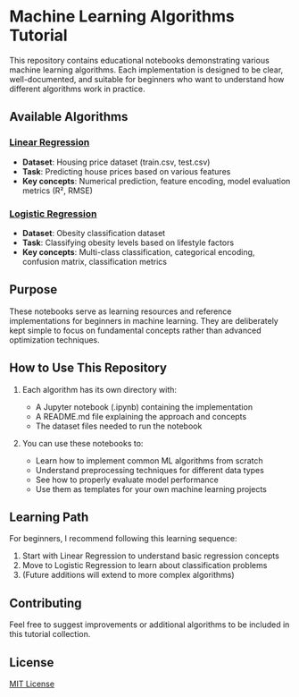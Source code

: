 # Machine Learning Algorithms Tutorial

This repository contains educational notebooks demonstrating various machine learning algorithms. Each implementation is designed to be clear, well-documented, and suitable for beginners who want to understand how different algorithms work in practice.

## Available Algorithms

### [Linear Regression](./Linear_Regression/)
- **Dataset**: Housing price dataset (train.csv, test.csv)
- **Task**: Predicting house prices based on various features
- **Key concepts**: Numerical prediction, feature encoding, model evaluation metrics (R², RMSE)

### [Logistic Regression](./Logistic_Regression/)
- **Dataset**: Obesity classification dataset
- **Task**: Classifying obesity levels based on lifestyle factors
- **Key concepts**: Multi-class classification, categorical encoding, confusion matrix, classification metrics

## Purpose

These notebooks serve as learning resources and reference implementations for beginners in machine learning. They are deliberately kept simple to focus on fundamental concepts rather than advanced optimization techniques.

## How to Use This Repository

1. Each algorithm has its own directory with:
   - A Jupyter notebook (.ipynb) containing the implementation
   - A README.md file explaining the approach and concepts
   - The dataset files needed to run the notebook

2. You can use these notebooks to:
   - Learn how to implement common ML algorithms from scratch
   - Understand preprocessing techniques for different data types
   - See how to properly evaluate model performance
   - Use them as templates for your own machine learning projects

## Learning Path

For beginners, I recommend following this learning sequence:

1. Start with Linear Regression to understand basic regression concepts
2. Move to Logistic Regression to learn about classification problems
3. (Future additions will extend to more complex algorithms)


## Contributing

Feel free to suggest improvements or additional algorithms to be included in this tutorial collection.

## License

[MIT License](LICENSE)